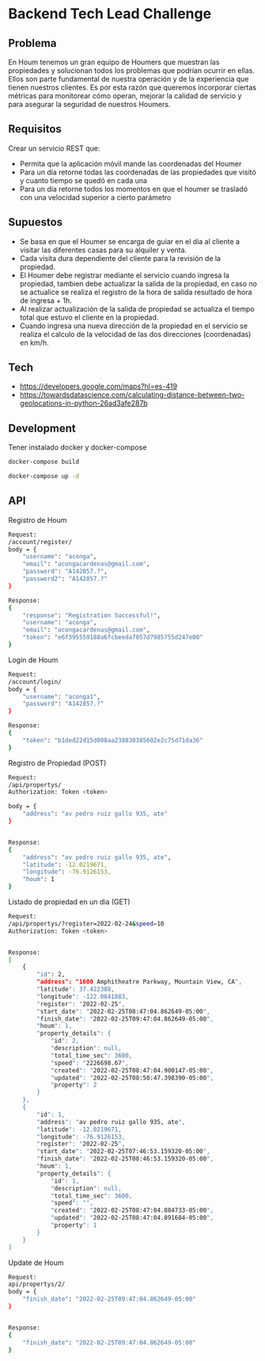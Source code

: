 # Backend Tech Lead Challenge

## Problema
En Houm tenemos un gran equipo de Houmers que muestran las propiedades y solucionan todos los problemas que podrían ocurrir en ellas. Ellos son parte fundamental de nuestra operación y de la experiencia que tienen nuestros clientes. Es por esta razón que queremos incorporar ciertas métricas para monitorear cómo operan, mejorar la calidad de servicio y para asegurar la seguridad de nuestros Houmers.

## Requisitos
Crear un servicio REST que:

- Permita que la aplicación móvil mande las coordenadas del Houmer
- Para un día retorne todas las coordenadas de las propiedades que visitó y cuanto tiempo se quedó en cada una
- Para un día retorne todos los momentos en que el houmer se trasladó con una velocidad superior a cierto parámetro

## Supuestos

- Se basa en que el Houmer se encarga de guiar en el dia al cliente a visitar las diferentes casas para su alquiler y venta.
- Cada visita dura dependiente del cliente para la revisión de la propiedad.
- El Houmer debe registrar mediante el servicio cuando ingresa la propiedad, tambien debe actualizar la salida de la propiedad, en caso no se actualice se realiza el registro de la hora de salida resultado de hora de ingresa + 1h.
- Al realizar actualización de la salida de propiedad se actualiza el tiempo total que estuvo el cliente en la propiedad.
- Cuando ingresa una nueva dirección de la propiedad en el servicio se realiza el calculo de la velocidad de las dos direcciones (coordenadas) en km/h.

## Tech
- https://developers.google.com/maps?hl=es-419
- https://towardsdatascience.com/calculating-distance-between-two-geolocations-in-python-26ad3afe287b


## Development

Tener instalado docker y docker-compose
```sh
docker-compose build
```

```sh
docker-compose up -d
```

## API

Registro de Houm
```sh
Request:
/account/register/
body = {
	"username": "aconga",
	"email": "acongacardenas@gmail.com",
	"password": "A142857.?",
	"password2": "A142857.?"
}

Response:
{
	"response": "Registration Successful!",
	"username": "aconga",
	"email": "acongacardenas@gmail.com",
	"token": "e6f395559188a6fcbeeda7057d7985755d247e00"
}
```

Login de Houm
```sh
Request:
/account/login/
body = {
	"username": "aconga1",
	"password": "A142857.?"
}

Response:
{
	"token": "b1ded22d15d008aa238830385602e2c75d71da36"
}
```

Registro de Propiedad (POST)
```sh
Request:
/api/propertys/
Authorization: Token <token>

body = {
	"address": "av pedro ruiz gallo 935, ate"
}


Response:
{
	"address": "av pedro ruiz gallo 935, ate",
	"latitude": -12.0219671,
	"longitude": -76.9126153,
	"houm": 1
}
```

Listado de propiedad en un dia (GET)

```sh
Request:
/api/propertys/?register=2022-02-24&speed=10
Authorization: Token <token>


Response:
[
	{
		"id": 2,
		"address": "1600 Amphitheatre Parkway, Mountain View, CA",
		"latitude": 37.422388,
		"longitude": -122.0841883,
		"register": "2022-02-25",
		"start_date": "2022-02-25T08:47:04.862649-05:00",
		"finish_date": "2022-02-25T09:47:04.862649-05:00",
		"houm": 1,
		"property_details": {
			"id": 2,
			"description": null,
			"total_time_sec": 3600,
			"speed": "2226698.67",
			"created": "2022-02-25T08:47:04.900147-05:00",
			"updated": "2022-02-25T08:50:47.398390-05:00",
			"property": 2
		}
	},
	{
		"id": 1,
		"address": "av pedro ruiz gallo 935, ate",
		"latitude": -12.0219671,
		"longitude": -76.9126153,
		"register": "2022-02-25",
		"start_date": "2022-02-25T07:46:53.159320-05:00",
		"finish_date": "2022-02-25T08:46:53.159320-05:00",
		"houm": 1,
		"property_details": {
			"id": 1,
			"description": null,
			"total_time_sec": 3600,
			"speed": "",
			"created": "2022-02-25T08:47:04.884733-05:00",
			"updated": "2022-02-25T08:47:04.891684-05:00",
			"property": 1
		}
	}
]
```

Update de Houm
```sh
Request:
api/propertys/2/
body = {
	"finish_date": "2022-02-25T09:47:04.862649-05:00"
}


Response:
{
	"finish_date": "2022-02-25T09:47:04.862649-05:00"
}
```
